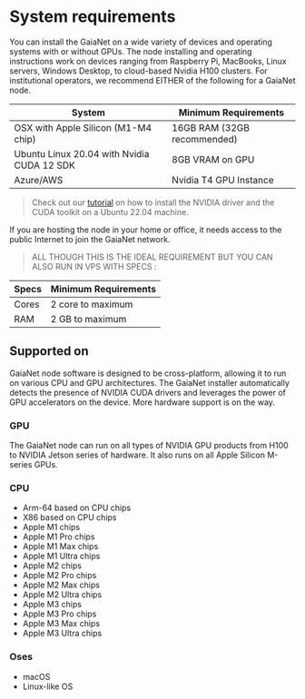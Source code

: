 # System requirements

You can install the GaiaNet on a wide variety of devices and operating systems with or without GPUs. The node installing and operating instructions work on devices ranging from Raspberry Pi, MacBooks, Linux servers, Windows Desktop, to cloud-based Nvidia H100 clusters. For institutional operators, we recommend EITHER of the following for a GaiaNet node. 

| System                                     | Minimum Requirements        |
| ------------------------------------------ | --------------------------- |
| OSX with Apple Silicon (M1-M4 chip)	       | 16GB RAM (32GB recommended) |
| Ubuntu Linux 20.04 with Nvidia CUDA 12 SDK | 8GB VRAM on GPU             |
| Azure/AWS                                  | Nvidia T4 GPU Instance      |

> Check out our [tutorial](tasks/cuda) on how to install the NVIDIA driver and the CUDA toolkit on a Ubuntu 22.04 machine.

If you are hosting the node in your home or office, it needs access to the public Internet to join the GaiaNet network.

> ALL THOUGH THIS IS THE IDEAL REQUIREMENT BUT YOU CAN ALSO RUN IN VPS WITH SPECS :

| Specs                                   | Minimum Requirements     |
| ----------------------------------------| -------------------------|
| Cores                                   | 2 core to maximum        |
| RAM                                     | 2 GB to maximum          |

## Supported on

GaiaNet node software is designed to be cross-platform, allowing it to run on various CPU and GPU architectures. The GaiaNet installer automatically detects the presence of NVIDIA CUDA drivers and leverages the power of GPU accelerators on the device. More hardware support is on the way.

### GPU

The GaiaNet node can run on all types of NVIDIA GPU products from H100 to NVIDIA Jetson series of hardware.
It also runs on all Apple Silicon M-series GPUs.

### CPU

* Arm-64 based on CPU chips
* X86 based on CPU chips
* Apple M1 chips
* Apple M1 Pro chips
* Apple M1 Max chips
* Apple M1 Ultra chips
* Apple M2 chips
* Apple M2 Pro chips
* Apple M2 Max chips
* Apple M2 Ultra chips
* Apple M3 chips
* Apple M3 Pro chips
* Apple M3 Max chips
* Apple M3 Ultra chips

### Oses

* macOS
* Linux-like OS
